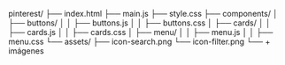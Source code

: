 pinterest/
├── index.html
├── main.js
├── style.css
├── components/
│   ├── buttons/
│   │   ├── buttons.js
│   │   ├── buttons.css
│   ├── cards/
│   │   ├── cards.js
│   │   ├── cards.css
│   ├── menu/
│   │   ├── menu.js
│   │   ├── menu.css
└── assets/
    ├── icon-search.png
    └── icon-filter.png
    └── + imágenes

